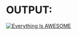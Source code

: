 # OUTPUT:

[![Everything Is AWESOME](https://i.imgur.com/6DT8gaH.png)](https://youtu.be/C2pZXEMrnwE "Hi Cap")
